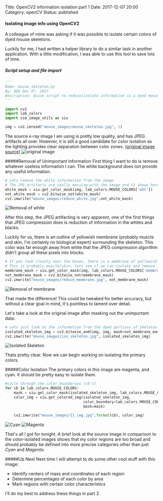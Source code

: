 Title: OpenCV2 information isolation part 1
Date: 2017-12-07 20:00
Category: openCV
Status: published

#### Isolating image info using OpenCV2

A colleague of mine was asking if it was possible to isolate certain colors of 
dyed mouse skeletons.

Luckily for me, I had written a helper library to do a similar task in another 
application. With a little modification, I was able to use this tool to save 
lots of time.

##### Script setup and file import

```python
'''
Name: mouse_skeleton.py
By: ADG Dec 07, 2017
Description: Quick script to reduce/isolate information in a dyed mouse skeleton
'''

import cv2
import lab_colors
import sim_image_utils as siu

img = cv2.imread("mouse_images/mouse_skeleton.jpg", 1)
```
The source x-ray image I am using is pretty low quality, and has JPEG artifacts 
all over.  However, it is still a good candidate for color isolation as the 
lighting provides clear separation between color zones.
[(original image source)](https://news.utexas.edu/2013/09/30/science-visualized)
![original image](https://image.ibb.co/iRs6aG/mouse_skeleton.jpg)


#####Removal of Unimportant Information
First thing I want to do is remove whatever useless information I can. The 
white background does not provide any useful information.
```python
# Lets remove the white information from the image
# The JPG artifacts are really messing with the image and it shows here
white_mask = siu.get_color_mask(img, lab_colors.MOUSE_COLORS['wht'])
not_white_mask = cv2.bitwise_not(white_mask)
cv2.imwrite("mouse_images/reduce_white.jpg",not_white_mask)
```
![Removal of white](https://image.ibb.co/no6M9b/reduce_white.jpg)

After this step, the JPEG artifacting is very apparent, one of the first things 
that JPEG compression does is reduction of information in the whites and blacks.

Luckily for us, there is an outline of yellowish membrane (probably muscle and 
skin, I'm certainly no biological expert) surrounding the skeleton. This color
was far enough away from white that the JPEG compression algorithm didn't group
all these pixels into blocks.
```python
# If you look closely near the bones, there is a membrane of yellowish color
# This is probably muscle/skin, lets see if we can isolate and remove it
membrane_mask = siu.get_color_mask(img, lab_colors.MOUSE_COLORS['membrane'])
not_membrane_mask = cv2.bitwise_not(membrane_mask)
cv2.imwrite("mouse_images/reduce_membrane.jpg", not_membrane_mask)
```
![Removal of membrane](https://image.ibb.co/mtFg9b/reduce_membrane.jpg)

That made the difference!  This could be tweaked for better accuracy, but
without a clear goal in mind, it's pointless to lament over detail.

Let's take a look at the original image after masking out the unimportant data.
```python
# Lets just look at the information from the dyed portions of skeleton
isolated_skeleton_img = cv2.bitwise_and(img, img, mask=not_membrane_mask)
cv2.imwrite("mouse_images/iso_skeleton.jpg", isolated_skeleton_img)
```
![Isolated Skeleton](https://image.ibb.co/nOWM9b/iso_skeleton.jpg)

Thats pretty clear. Now we can begin working on isolating the primary colors.
 
#####Color Isolation
The primary colors in this image are magenta, and cyan. It
should be pretty easy to isolate them.

```python
#cycle through the color boundaries (cb's)
for cb in lab_colors.MOUSE_COLORS:
    mask = siu.get_color_mask(isolated_skeleton_img, lab_colors.MOUSE_COLORS[cb])
    color_img = siu.get_colored_img(isolated_skeleton_img,
                                    color_boundary=lab_colors.MOUSE_COLORS[cb],
                                    mask=mask)

    cv2.imwrite("mouse_images/{}_img.jpg".format(cb), color_img)
```
![Cyan](https://image.ibb.co/iOYCFG/cyan_img.jpg)
![Magenta](https://image.ibb.co/c71chw/mgnt_img.jpg)

That's all I got for tonight. A brief look at the source image in comparison to
the color-isolated images shows that my color regions are too broad and should 
probably be defined into more precise categories other than just *Cyan* and *Magenta*.

#####Up Next
Next time I will attempt to do some other cool stuff with this image:

 - Identify centers of mass and coordinates of each region
 - Determine percentages of each color by area 
 - Mark regions with certain color characteristics
 
 I'll do my best to address these things in part 2.





